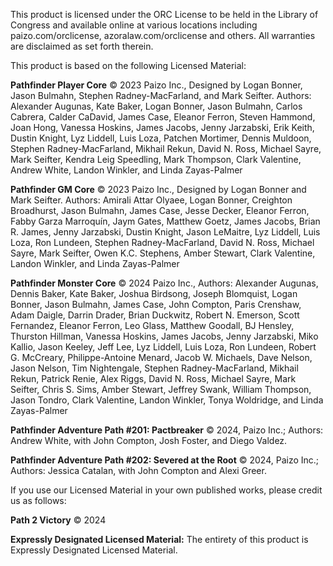 This product is licensed under the ORC License to be held in the Library of Congress and available online at various locations including paizo.com/orclicense, azoralaw.com/orclicense and others. All warranties are disclaimed as set forth therein.

This product is based on the following Licensed Material:

**Pathfinder Player Core** © 2023 Paizo Inc., Designed by Logan Bonner, Jason Bulmahn, Stephen Radney-MacFarland, and Mark Seifter. Authors: Alexander Augunas, Kate Baker, Logan Bonner, Jason Bulmahn, Carlos Cabrera, Calder CaDavid, James Case, Eleanor Ferron, Steven Hammond, Joan Hong, Vanessa Hoskins, James Jacobs, Jenny Jarzabski, Erik Keith, Dustin Knight, Lyz Liddell, Luis Loza, Patchen Mortimer, Dennis Muldoon, Stephen Radney-MacFarland, Mikhail Rekun, David N. Ross, Michael Sayre, Mark Seifter, Kendra Leig Speedling, Mark Thompson, Clark Valentine, Andrew White, Landon Winkler, and Linda Zayas-Palmer

**Pathfinder GM Core** © 2023 Paizo Inc., Designed by Logan Bonner and Mark Seifter. Authors: Amirali Attar Olyaee, Logan Bonner, Creighton Broadhurst, Jason Bulmahn, James Case, Jesse Decker, Eleanor Ferron, Fabby Garza Marroquín, Jaym Gates, Matthew Goetz, James Jacobs, Brian R. James, Jenny Jarzabski, Dustin Knight, Jason LeMaitre, Lyz Liddell, Luis Loza, Ron Lundeen, Stephen Radney-MacFarland, David N. Ross, Michael Sayre, Mark Seifter, Owen K.C. Stephens, Amber Stewart, Clark Valentine, Landon Winkler, and Linda Zayas-Palmer

**Pathfinder Monster Core** © 2024 Paizo Inc., Authors: Alexander Augunas, Dennis Baker, Kate Baker, Joshua Birdsong, Joseph Blomquist, Logan Bonner, Jason Bulmahn, James Case, John Compton, Paris Crenshaw, Adam Daigle, Darrin Drader, Brian Duckwitz, Robert N. Emerson, Scott Fernandez, Eleanor Ferron, Leo Glass, Matthew Goodall, BJ Hensley, Thurston Hillman, Vanessa Hoskins, James Jacobs, Jenny Jarzabski, Miko Kallio, Jason Keeley, Jeff Lee, Lyz Liddell, Luis Loza, Ron Lundeen, Robert G. McCreary, Philippe-Antoine Menard, Jacob W. Michaels, Dave Nelson, Jason Nelson, Tim Nightengale, Stephen Radney-MacFarland, Mikhail Rekun, Patrick Renie, Alex Riggs, David N. Ross, Michael Sayre, Mark Seifter, Chris S. Sims, Amber Stewart, Jeffrey Swank, William Thompson, Jason Tondro, Clark Valentine, Landon Winkler, Tonya Woldridge, and Linda Zayas-Palmer

**Pathfinder Adventure Path #201: Pactbreaker** © 2024, Paizo Inc.; Authors: Andrew White, with John Compton, Josh Foster, and Diego Valdez.

**Pathfinder Adventure Path #202: Severed at the Root** © 2024, Paizo Inc.; Authors: Jessica Catalan, with John Compton and Alexi Greer.

If you use our Licensed Material in your own published works, please credit us as follows:

**Path 2 Victory** © 2024

**Expressly Designated Licensed Material:** The entirety of this product is Expressly Designated Licensed Material.